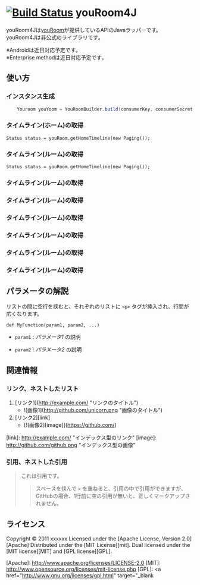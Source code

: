 [![Build Status](https://secure.travis-ci.org/rochefort/gem-search.png)](http://travis-ci.org/rochefort/gem-search)
youRoom4J
=========
youRoom4Jは<a target="blank" href="https://www.youroom.in/">youRoom</a>が提供しているAPIのJavaラッパーです。<br/>
youRoom4Jは非公式のライブラリです｡

※Androidは近日対応予定です｡<br/>
※Enterprise methodは近日対応予定です｡

使い方
------
### インスタンス生成 ###
```java
    Youroom youYoom = YouRoomBuilder.build(consumerKey, consumerSecret, accessToken);
```

    
### タイムライン(ホーム)の取得 ###

	Status status = youRoom.getHomeTimeline(new Paging());
 
### タイムライン(ルーム)の取得 ###

	Status status = youRoom.getHomeTimeline(new Paging());

### タイムライン(ルーム)の取得 ###

### タイムライン(ルーム)の取得 ###

### タイムライン(ルーム)の取得 ###

### タイムライン(ルーム)の取得 ###

### タイムライン(ルーム)の取得 ###

### タイムライン(ルーム)の取得 ###
    
    














パラメータの解説
----------------
リストの間に空行を挟むと、それぞれのリストに `<p>` タグが挿入され、行間が
広くなります。
 
    def MyFunction(param1, param2, ...)
 
+   `param1` :
    _パラメータ1_ の説明
 
+   `param2` :
    _パラメータ2_ の説明
 
関連情報
--------
### リンク、ネストしたリスト
1. [リンク1](<a href="http://example.com/" target="_blank" rel="noreferrer" style="cursor:help;display:inline !important;">http://example.com/</a> "リンクのタイトル")
    * ![画像1](<a href="http://github.com/unicorn.png" target="_blank" rel="noreferrer" style="cursor:help;display:inline !important;">http://github.com/unicorn.png</a> "画像のタイトル")
2. [リンク2][link]
    - [![画像2][image]](<a href="https://github.com/" target="_blank" rel="noreferrer" style="cursor:help;display:inline !important;">https://github.com/</a>)
 
  [link]: <a href="http://example.com/" target="_blank" rel="noreferrer" style="cursor:help;display:inline !important;">http://example.com/</a> "インデックス型のリンク"
  [image]: <a href="http://github.com/github.png" target="_blank" rel="noreferrer" style="cursor:help;display:inline !important;">http://github.com/github.png</a> "インデックス型の画像"
 
### 引用、ネストした引用
> これは引用です。
>
> > スペースを挟んで `>` を重ねると、引用の中で引用ができますが、
> > GitHubの場合、1行前に空の引用が無いと、正しくマークアップされません。
 
ライセンス
----------
Copyright &copy; 2011 xxxxxx
Licensed under the [Apache License, Version 2.0][Apache]
Distributed under the [MIT License][mit].
Dual licensed under the [MIT license][MIT] and [GPL license][GPL].
 
[Apache]: <a href="http://www.apache.org/licenses/LICENSE-2.0" target="_blank" rel="noreferrer" style="cursor:help;display:inline !important;">http://www.apache.org/licenses/LICENSE-2.0</a>
[MIT]: <a href="http://www.opensource.org/licenses/mit-license.php" target="_blank" rel="noreferrer" style="cursor:help;display:inline !important;">http://www.opensource.org/licenses/mit-license.php</a>
[GPL]: <a href="http://www.gnu.org/licenses/gpl.html" target="_blank